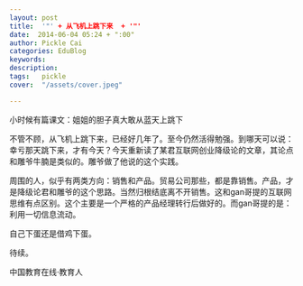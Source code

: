 ```yaml
---
layout: post  
title:  '"' + 从飞机上跳下来  + '"'
date:  2014-06-04 05:24 + ":00" 
author: Pickle Cai  
categories: EduBlog  
keywords: 
description:   
tags:	pickle   
cover:  "/assets/cover.jpeg"  

---  
```

    
小时候有篇课文：姐姐的胆子真大敢从蓝天上跳下

不管不顾，从飞机上跳下来，已经好几年了。至今仍然活得勉强。到哪天可以说：幸亏那天跳下来，才有今天？今天重新读了某君互联网创业降级论的文章，其论点和雕爷牛腩是类似的。雕爷做了他说的这个实践。

周围的人，似乎有两类方向：销售和产品。贸易公司那些，都是靠销售。产品，才是降级论君和雕爷的这个思路。当然归根结底离不开销售。这和gan哥提的互联网思维有点区别。这个主要是一个严格的产品经理转行后做好的。而gan哥提的是：利用一切信息流动。

自己下蛋还是借鸡下蛋。

待续。

		    
 中国教育在线·教育人

